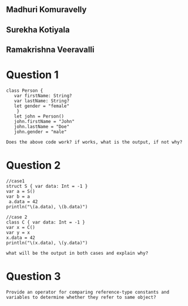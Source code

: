 ## Madhuri Komuravelly
## Surekha Kotiyala
## Ramakrishna Veeravalli

# Question 1
```
class Person {
   var firstName: String?
   var lastName: String?
   let gender = "female"
	}
   let john = Person()
   john.firstName = "John"
   john.lastName = "Doe"
   john.gender = "male"

Does the above code work? if works, what is the output, if not why?
```
# Question 2  
```
//case1
struct S { var data: Int = -1 }
var a = S() 
var b = a						
 a.data = 42						
println("\(a.data), \(b.data)")
	
//case 2
class C { var data: Int = -1 } 
var x = C() 
var y = x						
x.data = 42					
println("\(x.data), \(y.data)")	

what will be the output in both cases and explain why?
```


# Question 3 
```
Provide an operator for comparing reference-type constants and variables to determine whether they refer to same object?
```
